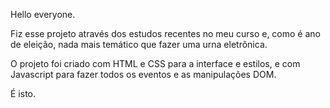 Hello everyone.

Fiz esse projeto através dos estudos recentes no meu curso e, como é ano de eleição, nada mais temático que fazer uma urna eletrônica. 

O projeto foi criado com HTML e CSS para a interface e estilos, e com Javascript para fazer todos os eventos e as manipulações DOM.

É isto.
